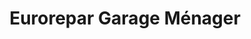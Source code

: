 ---
title: "Eurorepar Garage Ménager"
url: /yzeures-sur-creuse/eurorepar-garage-menager/
shop: réparation de voitures
---